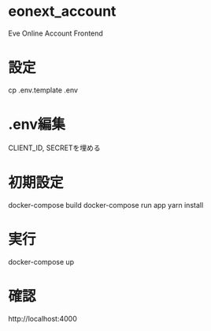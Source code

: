 # eonext_account
Eve Online Account Frontend

# 設定
cp .env.template .env

# .env編集
CLIENT_ID, SECRETを埋める

# 初期設定
docker-compose build
docker-compose run app yarn install

# 実行
docker-compose up

# 確認
http://localhost:4000

